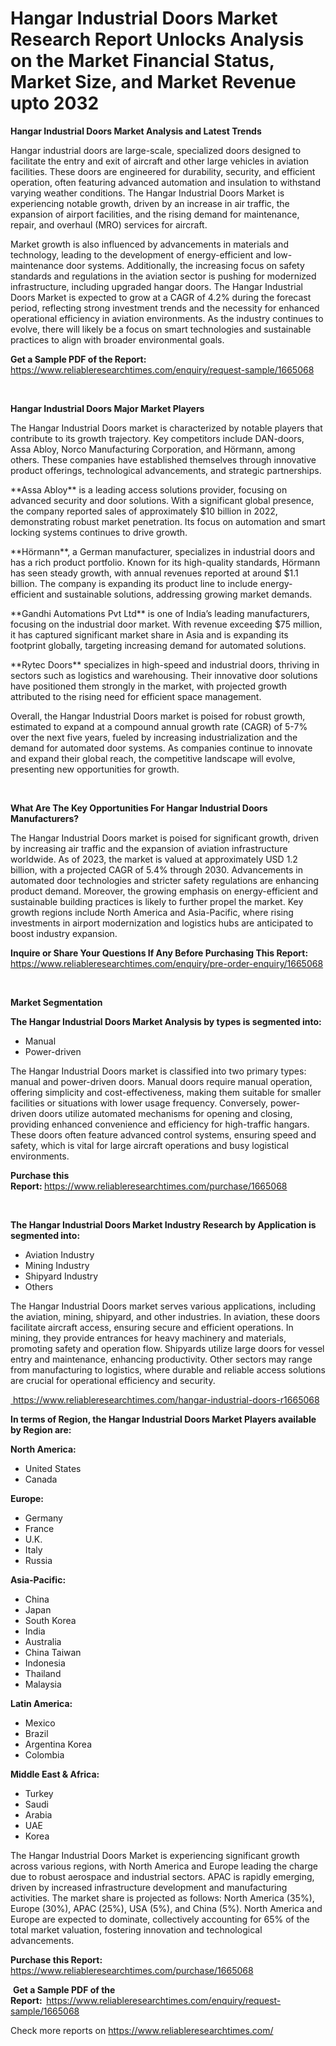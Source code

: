 <p><h1>Hangar Industrial Doors Market Research Report Unlocks Analysis on the Market Financial Status, Market Size, and Market Revenue upto 2032</h1></p><p><strong>Hangar Industrial Doors Market Analysis and Latest Trends</strong></p>
<p><p>Hangar industrial doors are large-scale, specialized doors designed to facilitate the entry and exit of aircraft and other large vehicles in aviation facilities. These doors are engineered for durability, security, and efficient operation, often featuring advanced automation and insulation to withstand varying weather conditions. The Hangar Industrial Doors Market is experiencing notable growth, driven by an increase in air traffic, the expansion of airport facilities, and the rising demand for maintenance, repair, and overhaul (MRO) services for aircraft.</p><p>Market growth is also influenced by advancements in materials and technology, leading to the development of energy-efficient and low-maintenance door systems. Additionally, the increasing focus on safety standards and regulations in the aviation sector is pushing for modernized infrastructure, including upgraded hangar doors. The Hangar Industrial Doors Market is expected to grow at a CAGR of 4.2% during the forecast period, reflecting strong investment trends and the necessity for enhanced operational efficiency in aviation environments. As the industry continues to evolve, there will likely be a focus on smart technologies and sustainable practices to align with broader environmental goals.</p></p>
<p><strong>Get a Sample PDF of the Report:&nbsp;</strong> <a href="https://www.reliableresearchtimes.com/enquiry/request-sample/1665068?utm_campaign=2624&utm_medium=2&utm_source=Github&utm_content=ia&utm_term=08032025&utm_id=hangar-industrial-doors">https://www.reliableresearchtimes.com/enquiry/request-sample/1665068</a></p>
<p>&nbsp;</p>
<p><strong>Hangar Industrial Doors Major Market Players</strong></p>
<p><p>The Hangar Industrial Doors market is characterized by notable players that contribute to its growth trajectory. Key competitors include DAN-doors, Assa Abloy, Norco Manufacturing Corporation, and Hörmann, among others. These companies have established themselves through innovative product offerings, technological advancements, and strategic partnerships.</p><p>**Assa Abloy** is a leading access solutions provider, focusing on advanced security and door solutions. With a significant global presence, the company reported sales of approximately $10 billion in 2022, demonstrating robust market penetration. Its focus on automation and smart locking systems continues to drive growth.</p><p>**Hörmann**, a German manufacturer, specializes in industrial doors and has a rich product portfolio. Known for its high-quality standards, Hörmann has seen steady growth, with annual revenues reported at around $1.1 billion. The company is expanding its product line to include energy-efficient and sustainable solutions, addressing growing market demands.</p><p>**Gandhi Automations Pvt Ltd** is one of India’s leading manufacturers, focusing on the industrial door market. With revenue exceeding $75 million, it has captured significant market share in Asia and is expanding its footprint globally, targeting increasing demand for automated solutions.</p><p>**Rytec Doors** specializes in high-speed and industrial doors, thriving in sectors such as logistics and warehousing. Their innovative door solutions have positioned them strongly in the market, with projected growth attributed to the rising need for efficient space management.</p><p>Overall, the Hangar Industrial Doors market is poised for robust growth, estimated to expand at a compound annual growth rate (CAGR) of 5-7% over the next five years, fueled by increasing industrialization and the demand for automated door systems. As companies continue to innovate and expand their global reach, the competitive landscape will evolve, presenting new opportunities for growth.</p></p>
<p>&nbsp;</p>
<p><strong>What Are The Key Opportunities For Hangar Industrial Doors Manufacturers?</strong></p>
<p><p>The Hangar Industrial Doors market is poised for significant growth, driven by increasing air traffic and the expansion of aviation infrastructure worldwide. As of 2023, the market is valued at approximately USD 1.2 billion, with a projected CAGR of 5.4% through 2030. Advancements in automated door technologies and stricter safety regulations are enhancing product demand. Moreover, the growing emphasis on energy-efficient and sustainable building practices is likely to further propel the market. Key growth regions include North America and Asia-Pacific, where rising investments in airport modernization and logistics hubs are anticipated to boost industry expansion.</p></p>
<p><strong>Inquire or Share Your Questions If Any Before Purchasing This Report:</strong> <a href="https://www.reliableresearchtimes.com/enquiry/pre-order-enquiry/1665068?utm_campaign=2624&utm_medium=2&utm_source=Github&utm_content=ia&utm_term=08032025&utm_id=hangar-industrial-doors">https://www.reliableresearchtimes.com/enquiry/pre-order-enquiry/1665068</a></p>
<p>&nbsp;</p>
<p><strong>Market Segmentation</strong></p>
<p><strong>The Hangar Industrial Doors Market Analysis by types is segmented into:</strong></p>
<p><ul><li>Manual</li><li>Power-driven</li></ul></p>
<p><p>The Hangar Industrial Doors market is classified into two primary types: manual and power-driven doors. Manual doors require manual operation, offering simplicity and cost-effectiveness, making them suitable for smaller facilities or situations with lower usage frequency. Conversely, power-driven doors utilize automated mechanisms for opening and closing, providing enhanced convenience and efficiency for high-traffic hangars. These doors often feature advanced control systems, ensuring speed and safety, which is vital for large aircraft operations and busy logistical environments.</p></p>
<p><strong>Purchase this Report:&nbsp;</strong><a href="https://www.reliableresearchtimes.com/purchase/1665068?utm_campaign=2624&utm_medium=2&utm_source=Github&utm_content=ia&utm_term=08032025&utm_id=hangar-industrial-doors">https://www.reliableresearchtimes.com/purchase/1665068</a></p>
<p>&nbsp;</p>
<p><strong>The Hangar Industrial Doors Market Industry Research by Application is segmented into:</strong></p>
<p><ul><li>Aviation Industry</li><li>Mining Industry</li><li>Shipyard Industry</li><li>Others</li></ul></p>
<p><p>The Hangar Industrial Doors market serves various applications, including the aviation, mining, shipyard, and other industries. In aviation, these doors facilitate aircraft access, ensuring secure and efficient operations. In mining, they provide entrances for heavy machinery and materials, promoting safety and operation flow. Shipyards utilize large doors for vessel entry and maintenance, enhancing productivity. Other sectors may range from manufacturing to logistics, where durable and reliable access solutions are crucial for operational efficiency and security.</p></p>
<p><a href="https://www.reliableresearchtimes.com/hangar-industrial-doors-r1665068?utm_campaign=2624&utm_medium=2&utm_source=Github&utm_content=ia&utm_term=08032025&utm_id=hangar-industrial-doors">&nbsp;https://www.reliableresearchtimes.com/hangar-industrial-doors-r1665068</a></p>
<p><strong>In terms of Region, the Hangar Industrial Doors Market Players available by Region are:</strong></p>
<p>
    <p> <strong> North America: </strong>
        <ul>
            <li>United States</li>
            <li>Canada</li>
        </ul>
        </p> 
    <p> <strong> Europe: </strong>
        <ul>
            <li>Germany</li>
            <li>France</li>
            <li>U.K.</li>
            <li>Italy</li>
            <li>Russia</li>
        </ul>
        </p> 
    <p> <strong> Asia-Pacific: </strong>
        <ul>
            <li>China</li>
            <li>Japan</li>
            <li>South Korea</li>
            <li>India</li>
            <li>Australia</li>
            <li>China Taiwan</li>
            <li>Indonesia</li>
            <li>Thailand</li>
            <li>Malaysia</li>
        </ul>
        </p> 
    <p> <strong> Latin America: </strong>
        <ul>
            <li>Mexico</li>
            <li>Brazil</li>
            <li>Argentina Korea</li>
            <li>Colombia</li>
        </ul>
        </p> 
    <p> <strong> Middle East & Africa: </strong>
        <ul>
            <li>Turkey</li>
            <li>Saudi</li>
            <li>Arabia</li>
            <li>UAE</li>
            <li>Korea</li>
        </ul>
    </p>
    </p>
<p><p>The Hangar Industrial Doors Market is experiencing significant growth across various regions, with North America and Europe leading the charge due to robust aerospace and industrial sectors. APAC is rapidly emerging, driven by increased infrastructure development and manufacturing activities. The market share is projected as follows: North America (35%), Europe (30%), APAC (25%), USA (5%), and China (5%). North America and Europe are expected to dominate, collectively accounting for 65% of the total market valuation, fostering innovation and technological advancements.</p></p>
<p><strong>Purchase this Report: </strong><a href="https://www.reliableresearchtimes.com/purchase/1665068?utm_campaign=2624&utm_medium=2&utm_source=Github&utm_content=ia&utm_term=08032025&utm_id=hangar-industrial-doors">https://www.reliableresearchtimes.com/purchase/1665068</a></p>
<p>&nbsp;<strong>Get a Sample PDF of the Report:&nbsp;&nbsp;</strong><a href="https://www.reliableresearchtimes.com/enquiry/request-sample/1665068?utm_campaign=2624&utm_medium=2&utm_source=Github&utm_content=ia&utm_term=08032025&utm_id=hangar-industrial-doors">https://www.reliableresearchtimes.com/enquiry/request-sample/1665068</a></p>
<p><strong></strong></p>
<p>Check more reports on <a href="https://www.reliableresearchtimes.com/?utm_campaign=2624&utm_medium=2&utm_source=Github&utm_content=ia&utm_term=08032025&utm_id=hangar-industrial-doors">https://www.reliableresearchtimes.com/</a></p>